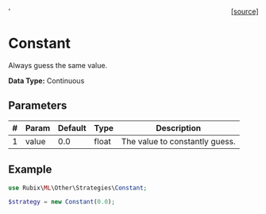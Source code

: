 <span style="float:right;"><a href="https://github.com/RubixML/RubixML/blob/master/src/Other/Strategies/Constant.php">[source]</a></span>'

# Constant
Always guess the same value.

**Data Type:** Continuous

## Parameters
| # | Param | Default | Type | Description |
|---|---|---|---|---|
| 1 | value | 0.0 | float | The value to constantly guess. |

## Example
```php
use Rubix\ML\Other\Strategies\Constant;

$strategy = new Constant(0.0);
```
